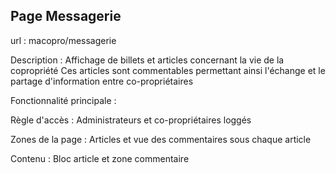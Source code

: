 ## Page Messagerie

url : macopro/messagerie

Description : 
Affichage de billets et articles concernant la vie de la copropriété
Ces articles sont commentables permettant ainsi l'échange et le partage d'information 
entre co-propriétaires 

Fonctionnalité principale :  

Règle d'accès : Administrateurs et co-propriétaires loggés

Zones de la page : 
Articles et vue des commentaires sous chaque article

Contenu :
Bloc article et zone commentaire